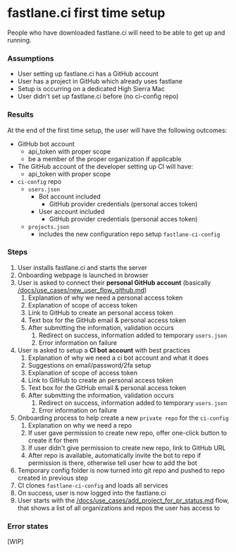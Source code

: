# fastlane.ci first time setup #

People who have downloaded fastlane.ci will need to be able to get up and running. 

### Assumptions ###
- User setting up fastlane.ci has a GitHub account
- User has a project in GitHub which already uses fastlane
- Setup is occurring on a dedicated High Sierra Mac
- User didn't set up fastlane.ci before (no ci-config repo)

### Results ###
At the end of the first time setup, the user will have the following outcomes:

- GitHub bot account
    -  api_token with proper scope
    -  be a member of the proper organization if applicable
- The GitHub account of the developer setting up CI will have:
    -  api_token with proper scope
- `ci-config` repo 
    -  `users.json`
        -  Bot account included 
            -  GitHub provider credentials (personal acces token)
        -  User account included
            -  GitHub provider credentials (personal acces token)
    -  `projects.json`
        - includes the new configuration repo setup `fastlane-ci-config`

### Steps ###
1. User installs fastlane.ci and starts the server
1. Onboarding webpage is launched in browser
1. User is asked to connect their **personal GitHub account** (basically [/docs/use_cases/new_user_flow_github.md](/docs/use_cases/new_user_flow_github.md))
    1. Explanation of why we need a personal access token
    1. Explanation of scope of access token
    1. Link to GitHub to create an personal access token
    1. Text box for the GitHub email & personal access token
    1. After submitting the information, validation occurs
        1. Redirect on success, information added to temporary `users.json`
        1. Error information on failure
1. User is asked to setup a **CI bot account** with best practices
    1. Explanation of why we need a ci bot account and what it does
    1. Suggestions on email/password/2fa setup
    1. Explanation of scope of access token
    1. Link to GitHub to create an personal access token
    1. Text box for the GitHub email & personal access token
    1. After submitting the information, validation occurs
        1. Redirect on success, information added to temporary `users.json`
        1. Error information on failure
1. Onboarding process to help create a new `private repo` for the `ci-config`
    1. Explanation on why we need a repo
    1. If user gave permission to create new repo, offer one-click button to create it for them
    1. If user didn't give permission to create new repo, link to GitHub URL
    1. After repo is available, automatically invite the bot to repo if permission is there, otherwise tell user how to add the bot
1. Temporary config folder is now turned into git repo and pushed to repo created in previous step
1. CI clones `fastlane-ci-config` and loads all services
1. On success, user is now logged into the fastlane.ci
1. User starts with the [/docs/use_cases/add_project_for_pr_status.md](/docs/use_cases/add_project_for_pr_status.md) flow, that shows a list of all organizations and repos the user has access to

### Error states ###
[WIP]
